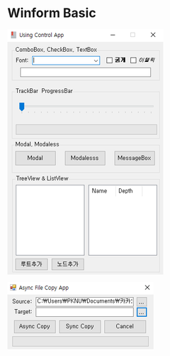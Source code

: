 # Winform Basic

<kbd>![Basic](/Winform/capture/Basic.PNG "Basic")</kbd> <br>

<kbd>![FileCopy](Winform/capture/FileCopy.PNG "FileCopy")</kbd>
